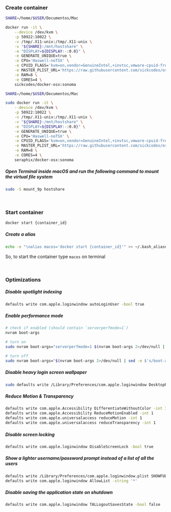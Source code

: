 ### Create container

```bash
SHARE=/home/$USER/Documentos/Mac

docker run -it \
    --device /dev/kvm \
    -p 50922:10022 \
    -v /tmp/.X11-unix:/tmp/.X11-unix \
    -v "${SHARE}:/mnt/hostshare" \
    -e "DISPLAY=${DISPLAY:-:0.0}" \
    -e GENERATE_UNIQUE=true \
    -e CPU='Haswell-noTSX' \
    -e CPUID_FLAGS='kvm=on,vendor=GenuineIntel,+invtsc,vmware-cpuid-freq=on' \
    -e MASTER_PLIST_URL='https://raw.githubusercontent.com/sickcodes/osx-serial-generator/master/config-custom-sonoma.plist' \
    -e RAM=8 \
    -e CORES=4 \
    sickcodes/docker-osx:sonoma
```

```bash
SHARE=/home/$USER/Documentos/Mac

sudo docker run -it \
    --device /dev/kvm \
    -p 50922:10022 \
    -v /tmp/.X11-unix:/tmp/.X11-unix \
    -v "${SHARE}:/mnt/hostshare" \
    -e "DISPLAY=${DISPLAY:-:0.0}" \
    -e GENERATE_UNIQUE=true \
    -e CPU='Haswell-noTSX' \
    -e CPUID_FLAGS='kvm=on,vendor=GenuineIntel,+invtsc,vmware-cpuid-freq=on' \
    -e MASTER_PLIST_URL='https://raw.githubusercontent.com/sickcodes/osx-serial-generator/master/config-custom.plist' \
    -e RAM=8 \
    -e CORES=4 \
    seraphix/docker-osx:sonoma
```

##### Open Terminal inside macOS and run the following command to mount the virtual file system
```bash
sudo -S mount_9p hostshare
```
<br>

### Start container
```bash
docker start {container_id}
```

##### Create a alias
```bash
echo -e "\nalias macos='docker start {container_id}'" >> ~/.bash_aliases
```
So, to start the container type ```macos``` on terminal

<br>

### Optimizations

##### Disable spotlight indexing 
```bash
defaults write com.apple.loginwindow autoLoginUser -bool true
```

##### Enable performance mode 
```bash
# check if enabled (should contain `serverperfmode=1`)
nvram boot-args

# turn on
sudo nvram boot-args="serverperfmode=1 $(nvram boot-args 2>/dev/null | cut -f 2-)"

# turn off
sudo nvram boot-args="$(nvram boot-args 2>/dev/null | sed -e $'s/boot-args\t//;s/serverperfmode=1//')"
```

##### Disable heavy login screen wallpaper
```bash
sudo defaults write /Library/Preferences/com.apple.loginwindow DesktopPicture ""
```

##### Reduce Motion & Transparency
```bash
defaults write com.apple.Accessibility DifferentiateWithoutColor -int 1
defaults write com.apple.Accessibility ReduceMotionEnabled -int 1
defaults write com.apple.universalaccess reduceMotion -int 1
defaults write com.apple.universalaccess reduceTransparency -int 1
```

##### Disable screen locking
```bash
defaults write com.apple.loginwindow DisableScreenLock -bool true
```

##### Show a lighter username/password prompt instead of a list of all the users
```bash
defaults write /Library/Preferences/com.apple.loginwindow.plist SHOWFULLNAME -bool true
defaults write com.apple.loginwindow AllowList -string '*'
```

##### Disable saving the application state on shutdown
```bash
defaults write com.apple.loginwindow TALLogoutSavesState -bool false
```

